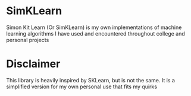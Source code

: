 # SimKLearn
Simon Kit Learn (Or SimKLearn) is my own implementations of machine learning algorithms I have used and encountered throughout college and personal projects

# Disclaimer
This library is heavily inspired by SKLearn, but is not the same. It is a simplified version for my own personal use that fits my quirks
